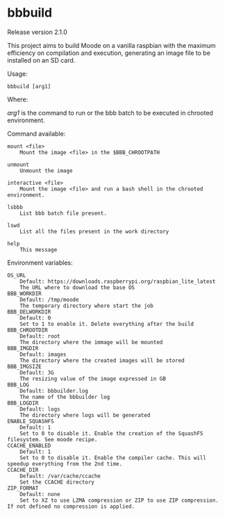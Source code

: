 # bbbuild
Release version 2.1.0

This project aims to build Moode on a vanilla raspbian with the maximum efficiency on compilation and execution, generating an image file to be installed on an SD card.

Usage:
```
bbbuild [arg1]
```
Where:

  *arg1* is the command to run or the bbb batch to be executed in chrooted environment.

Command available:
```	
mount <file>
    Mount the image <file> in the $BBB_CHROOTPATH

unmount
    Unmount the image
	
interactive <file>
    Mount the image <file> and run a bash shell in the chrooted environment.
	
lsbbb
    List bbb batch file present.

lswd
    List all the files present in the work directory

help
    This message
```

Environment variables:
```
OS_URL
    Default: https://downloads.raspberrypi.org/raspbian_lite_latest
    The URL where to download the base OS
BBB_WORKDIR
    Default: /tmp/moode
    The temporary directory where start the job
BBB_DELWORKDIR
    Default: 0
    Set to 1 to enable it. Delete everything after the build
BBB_CHROOTDIR
    Default: root
    The directory where the immage will be mounted
BBB_IMGDIR
    Default: images
    The directory where the created images will be stored
BBB_IMGSIZE
    Default: 3G
    The resizing value of the image expressed in GB
BBB_LOG
    Default: bbbuilder.log
    The name of the bbbuilder log
BBB_LOGDIR
    Default: logs
    The directory where logs will be generated
ENABLE_SQUASHFS
    Default: 1
    Set to 0 to disable it. Enable the creation of the SquashFS filesystem. See moode recipe.
CCACHE_ENABLED
    Default: 1
    Set to 0 to disable it. Enable the compiler cache. This will speedup everything from the 2nd time.
CCACHE_DIR
    Default: /var/cache/ccache
    Set the CCACHE directory
ZIP_FORMAT
    Default: none
    Set to XZ to use LZMA compression or ZIP to use ZIP compression. If not defined no compression is applied.
```

